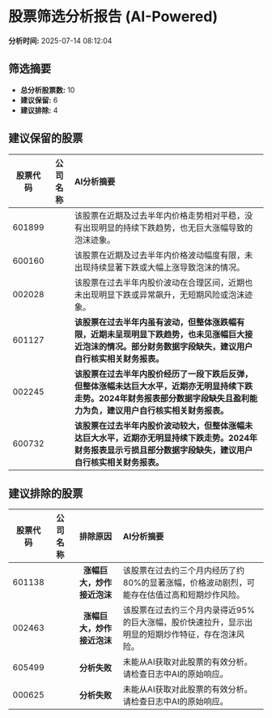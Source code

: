 # 股票筛选分析报告 (AI-Powered)

**分析时间:** 2025-07-14 08:12:04

## 筛选摘要

- **总分析股票数:** 10
- **建议保留:** 6
- **建议排除:** 4

## 建议保留的股票

| 股票代码 | 公司名称 | AI分析摘要 |
|:---:|:---:|:---|
| 601899 |  | 该股票在近期及过去半年内价格走势相对平稳，没有出现明显的持续下跌趋势，也无巨大涨幅导致的泡沫迹象。 |
| 600160 |  | 该股票在近期及过去半年内价格波动幅度有限，未出现持续显著下跌或大幅上涨导致泡沫的情况。 |
| 002028 |  | 该股票在过去半年内股价波动在合理区间，近期也未出现明显下跌或异常飙升，无短期风险或泡沫迹象。 |
| 601127 |  | **该股票在过去半年内虽有波动，但整体涨跌幅有限，近期未呈现明显下跌趋势，也未见涨幅巨大接近泡沫的情况。部分财务数据字段缺失，建议用户自行核实相关财务报表。** |
| 002245 |  | **该股票在过去半年内股价经历了一段下跌后反弹，但整体涨幅未达巨大水平，近期亦无明显持续下跌走势。2024年财务报表部分数据字段缺失且盈利能力为负，建议用户自行核实相关财务报表。** |
| 600732 |  | **该股票在过去半年内股价波动较大，但整体涨幅未达巨大水平，近期亦无明显持续下跌走势。2024年财务报表显示亏损且部分数据字段缺失，建议用户自行核实相关财务报表。** |

## 建议排除的股票

| 股票代码 | 公司名称 | 排除原因 | AI分析摘要 |
|:---:|:---:|:---:|:---|
| 601138 |  | **涨幅巨大，炒作接近泡沫** | 该股票在过去约三个月内经历了约80%的显著涨幅，价格波动剧烈，可能存在估值过高和短期炒作风险。 |
| 002463 |  | **涨幅巨大，炒作接近泡沫** | 该股票在过去约三个月内录得近95%的巨大涨幅，股价快速拉升，显示出明显的短期炒作特征，存在泡沫风险。 |
| 605499 |  | **分析失败** | 未能从AI获取对此股票的有效分析。请检查日志中AI的原始响应。 |
| 000625 |  | **分析失败** | 未能从AI获取对此股票的有效分析。请检查日志中AI的原始响应。 |
